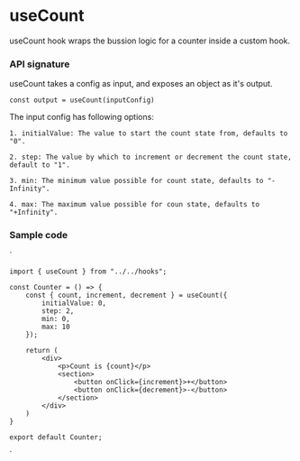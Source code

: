 # useCount
useCount hook wraps the bussion logic for a counter inside a custom hook.


### API signature
useCount takes a config as input, and exposes an object as it's output.

`const output = useCount(inputConfig)`

The input config has following options:

    1. initialValue: The value to start the count state from, defaults to "0".

    2. step: The value by which to increment or decrement the count state, default to "1".

    3. min: The minimum value possible for count state, defaults to "-Infinity".

    4. max: The maximum value possible for coun state, defaults to "+Infinity".

### Sample code
`   
    
    import { useCount } from "../../hooks";

    const Counter = () => {
        const { count, increment, decrement } = useCount({
            initialValue: 0,
            step: 2,
            min: 0,
            max: 10
        });

        return (
            <div>
                <p>Count is {count}</p>
                <section>
                    <button onClick={increment}>+</button>
                    <button onClick={decrement}>-</button>
                </section>
            </div>
        )
    }

    export default Counter;
`
